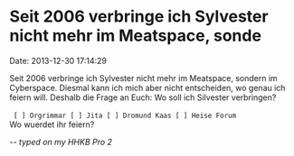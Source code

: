 Seit 2006 verbringe ich Sylvester nicht mehr im Meatspace, sonde
================================================================

Date: 2013-12-30 17:14:29

Seit 2006 verbringe ich Sylvester nicht mehr im Meatspace, sondern im
Cyberspace. Diesmal kann ich mich aber nicht entscheiden, wo genau ich
feiern will. Deshalb die Frage an Euch: Wo soll ich Silvester
verbringen?\
\
` [ ] Orgrimmar [ ] Jita [ ] Dromund Kaas [ ] Heise Forum`\
Wo wuerdet ihr feiern?

*\-- typed on my HHKB Pro 2*
